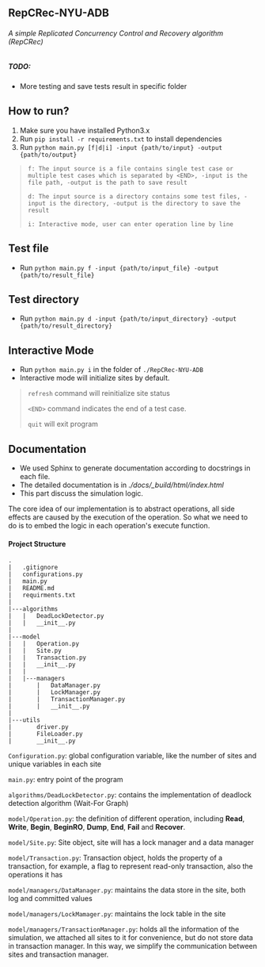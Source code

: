 ## RepCRec-NYU-ADB

###### A simple Replicated Concurrency Control and Recovery algorithm (RepCRec)

##### TODO: 
* More testing and save tests result in specific folder

## How to run?
1. Make sure you have installed Python3.x  
2. Run `pip install -r requirements.txt` to install dependencies
3. Run `python main.py [f|d|i] -input {path/to/input} -output {path/to/output}`
> `f: The input source is a file contains single test case or multiple test cases which is separated by <END>, -input is the file path, -output is the path to save result`
>
> `d: The input source is a directory contains some test files, -input is the directory, -output is the directory to save the result`
>
> `i: Interactive mode, user can enter operation line by line`

## Test file
* Run `python main.py f -input {path/to/input_file} -output {path/to/result_file}`

## Test directory
* Run `python main.py d -input {path/to/input_directory} -output {path/to/result_directory}`

## Interactive Mode
* Run `python main.py i` in the folder of `./RepCRec-NYU-ADB`
* Interactive mode will initialize sites by default.
>`refresh` command will reinitialize site status 
>
>`<END>` command indicates the end of a test case.
>
>`quit` will exit program 

## Documentation
* We used Sphinx to generate documentation according to docstrings in each file.
* The detailed documentation is in *./docs/_build/html/index.html*
* This part discuss the simulation logic.

The core idea of our implementation is to abstract operations, all side effects are caused by the execution of the operation. So 
what we need to do is to embed the logic in each operation's execute function. 

#### Project Structure
```
.
|   .gitignore
|   configurations.py
|   main.py
|   README.md
|   requirments.txt
|
|---algorithms
|   |   DeadLockDetector.py
|   |   __init__.py
|
|---model
|   |   Operation.py
|   |   Site.py
|   |   Transaction.py
|   |   __init__.py
|   |
|   |---managers
|       |   DataManager.py
|       |   LockManager.py
|       |   TransactionManager.py
|       |   __init__.py
|
|---utils
|       driver.py
|       FileLoader.py
|       __init__.py
```

`Configuration.py`: global configuration variable, like the number of sites and unique variables in each site 

`main.py`: entry point of the program

`algorithms/DeadLockDetector.py`: contains the implementation of deadlock detection algorithm (Wait-For Graph)

`model/Operation.py`: the definition of different operation, including __Read__, __Write__, __Begin__, __BeginRO__,
__Dump__, __End__, __Fail__ and __Recover__.

`model/Site.py`: Site object, site will has a lock manager and a data manager

`model/Transaction.py`: Transaction object, holds the property of a transaction, for example, a flag to represent read-only transaction, also 
the operations it has

`model/managers/DataManager.py`: maintains the data store in the site, both log and committed values

`model/managers/LockMamager.py`: maintains the lock table in the site

`model/managers/TransactionManager.py`: holds all the information of the simulation, we attached all sites to it for convenience, but
do not store data in transaction manager. In this way, we simplify the communication between sites and transaction manager.


